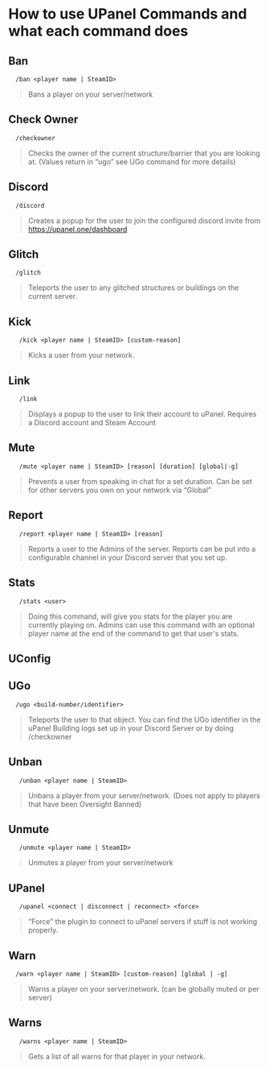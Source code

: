 # How to use UPanel Commands and what each command does


## Ban

      /ban <player name | SteamID> 

> Bans a player on your server/network



## Check Owner

      /checkowner
    
> Checks the owner of the current structure/barrier that you are looking at. (Values return in “ugo” see UGo command for more details)



## Discord

      /discord
    
> Creates a popup for the user to join the configured discord invite from https://upanel.one/dashboard


## Glitch

      /glitch
    
> Teleports the user to any glitched structures or buildings on the current server.


## Kick

       /kick <player name | SteamID> [custom-reason]
     
> Kicks a user from your network.


## Link
 
       /link
     
> Displays a popup to the user to link their account to uPanel. Requires a Discord account and Steam Account


## Mute
     
       /mute <player name | SteamID> [reason] [duration] [global|-g]
     
> Prevents a user from speaking in chat for a set duration. Can be set for other servers you own on your network via “Global” 


## Report
 
       /report <player name | SteamID> [reason]
     
> Reports a user to the Admins of the server. Reports can be put into a configurable channel in your Discord server that you set up.


## Stats
 
       /stats <user>
     
> Doing this command, will give you stats for the player you are currently playing on. Admins can use this command with an optional player name at the end of the command to get that user's stats.


## UConfig



## UGo
  
      /ugo <build-number/identifier>
    
> Teleports the user to that object. You can find the UGo identifier in the uPanel Building logs set up in your Discord Server or by doing /checkowner


## Unban
 
       /unban <player name | SteamID>
     
> Unbans a player from your server/network. (Does not apply to players that have been Oversight Banned)


## Unmute
 
       /unmute <player name | SteamID>
     
> Unmutes a player from your server/network


## UPanel
 
       /upanel <connect | disconnect | reconnect> <force>
     
> “Force” the plugin to connect to uPanel servers if stuff is not working properly.


## Warn

      /warn <player name | SteamID> [custom-reason] [global | -g]
    
> Warns a player on your server/network. (can be globally muted or per server)


## Warns
 
       /warns <player name | SteamID>
     
> Gets a list of all warns for that player in your network.

